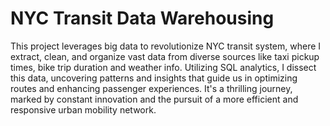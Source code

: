 # NYC Transit Data Warehousing
This project leverages big data to revolutionize NYC transit system, where I extract, clean, and organize vast data from diverse sources like taxi pickup times, bike trip duration and weather info. Utilizing SQL analytics, I dissect this data, uncovering patterns and insights that guide us in optimizing routes and enhancing passenger experiences. It's a thrilling journey, marked by constant innovation and the pursuit of a more efficient and responsive urban mobility network.
